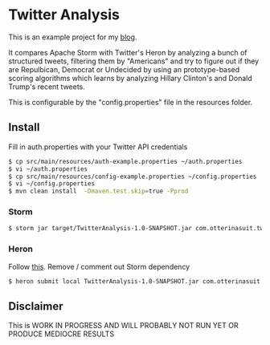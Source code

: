 # Twitter Analysis
This is an example project for my [blog](https://otter-in-a-suit.com/blog). 

It compares Apache Storm with Twitter's Heron by analyzing a bunch of structured tweets, filtering them by "Americans" and try to figure out if they are Repulbican, Democrat or Undecided by using an prototype-based scoring algorithms which learns by analyzing Hillary Clinton's and Donald Trump's recent tweets. 

This is configurable by the "config.properties" file in the resources folder.

## Install
Fill in auth.properties with your Twitter API credentials
```sh
$ cp src/main/resources/auth-example.properties ~/auth.properties
$ vi ~/auth.properties
$ cp src/main/resources/config-example.properties ~/config.properties
$ vi ~/config.properties
$ mvn clean install  -Dmaven.test.skip=true -Pprod
```

### Storm
```sh
$ storm jar target/TwitterAnalysis-1.0-SNAPSHOT.jar com.otterinasuit.twitter.Main ~/auth.properties
```

### Heron
Follow [this](http://twitter.github.io/heron/docs/upgrade-storm-to-heron/). Remove / comment out Storm dependency
```sh
$ heron submit local TwitterAnalysis-1.0-SNAPSHOT.jar com.otterinasuit.twitter.Main TwitterAnalysis --topology-args ~/auth.properties
```

## Disclaimer
This is WORK IN PROGRESS AND WILL PROBABLY NOT RUN YET OR PRODUCE MEDIOCRE RESULTS